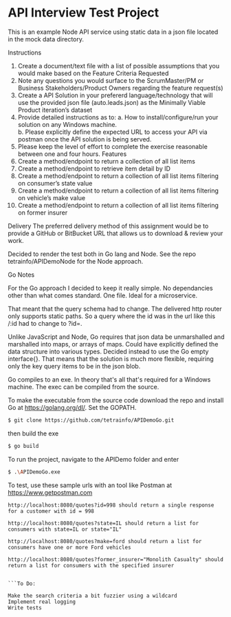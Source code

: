 # API Interview Test Project 
This is an example Node API service using static data in a json file located in the mock data directory.

Instructions
1.	Create a document/text file with a list of possible assumptions that you would make based on the Feature Criteria Requested
2.	Note any questions you would surface to the ScrumMaster/PM or Business Stakeholders/Product Owners regarding the feature request(s)
3.	Create a API Solution in your prefererd language/technology that will use the provided json file (auto.leads.json) as the Minimally Viable Product iteration’s  dataset
4.	Provide detailed instructions as to: 
a.	How to install/configure/run your solution on any Windows machine.  
b.	Please explicitly define the expected URL to access your API via postman once the API solution is being served.
5.	Please keep the level of effort to complete the exercise reasonable between one and four hours.
Features
1.	Create a method/endpoint to return a collection of all list items
2.	Create a method/endpoint to retrieve item detail by ID
3.	Create a method/endpoint to return a collection of all list items filtering on consumer’s state value
4.	Create a method/endpoint to return a collection of all list items filtering on vehicle’s make value
5.	Create a method/endpoint to return a collection of all list items filtering on former insurer


Delivery
The preferred delivery method of this assignment would be to provide a GitHub or BitBucket URL that allows us to download & review your work.   

Decided to render the test both in Go lang and Node.  See the repo tetrainfo/APIDemoNode for the Node approach.

Go Notes

For the Go approach I decided to keep it really simple.  No dependancies other than what comes standard.  One file. Ideal for a microservice.

That meant that the query schema had to change.  The delivered http router only supports static paths. So a query where
the id was in the url like this /:id  had to change to ?id=.

Unlike JavaScript and Node, Go requires that json data be unmarshalled and marshalled into maps, or arrays of maps. Could have explicitly
defined the data structure into various types.  Decided instead to use the Go empty interface{}. That means that the solution is much more flexible, requiring only the key query items to be in the json blob.

Go compiles to an exe.  In theory that's all that's required for a Windows machine.  The exec can be compiled from the source.

To make the executable from the source code download the repo and install Go at https://golang.org/dl/. Set the GOPATH.


```bash
$ git clone https://github.com/tetrainfo/APIDemoGo.git
```

then build the exe

```bash
$ go build
```

To run the project, navigate to the APIDemo folder and enter

```bash
$ .\APIDemoGo.exe
```

To test, use these sample urls with an tool like Postman at https://www.getpostman.com 
```
http://localhost:8080/quotes?id=998 should return a single response for a customer with id = 998

http://localhost:8080/quotes?state=IL should return a list for consumers with state=IL or state="IL"

http://localhost:8080/quotes?make=ford should return a list for consumers have one or more Ford vehicles

http://localhost:8080/quotes?former_insurer="Monolith Casualty" should return a list for consumers with the specified insurer


```To Do:

Make the search criteria a bit fuzzier using a wildcard
Implement real logging
Write tests

```

